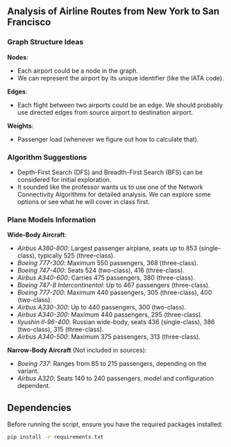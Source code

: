 ## Analysis of Airline Routes from New York to San Francisco

### Graph Structure Ideas

**Nodes**:
- Each airport could be a node in the graph.
- We can represent the airport by its unique identifier (like the IATA code).

**Edges**: 
- Each flight between two airports could be an edge. We should probably use directed edges from source airport to destination airport.

**Weights**:
- Passenger load (whenever we figure out how to calculate that).

### Algorithm Suggestions

- Depth-First Search (DFS) and Breadth-First Search (BFS) can be considered for initial exploration.
- It sounded like the professor wants us to use one of the Network Connectivity Algorithms for detailed analysis. We can explore some options or see what he will cover in class first.

### Plane Models Information

**Wide-Body Aircraft**:
- *Airbus A380-800*: Largest passenger airplane, seats up to 853 (single-class), typically 525 (three-class).
- *Boeing 777-300*: Maximum 550 passengers, 368 (three-class).
- *Boeing 747-400*: Seats 524 (two-class), 416 (three-class).
- *Airbus A340-600*: Carries 475 passengers, 380 (three-class).
- *Boeing 747-8 Intercontinental*: Up to 467 passengers (three-class).
- *Boeing 777-200*: Maximum 440 passengers, 305 (three-class), 400 (two-class).
- *Airbus A330-300*: Up to 440 passengers, 300 (two-class).
- *Airbus A340-300*: Maximum 440 passengers, 295 (three-class).
- *Ilyushin Il-96-400*: Russian wide-body, seats 436 (single-class), 386 (two-class), 315 (three-class).
- *Airbus A340-500*: Maximum 375 passengers, 313 (three-class).

**Narrow-Body Aircraft** (Not included in sources):
- *Boeing 737*: Ranges from 85 to 215 passengers, depending on the variant.
- *Airbus A320*: Seats 140 to 240 passengers, model and configuration dependent.

## Dependencies

Before running the script, ensure you have the required packages installed:
```bash
pip install -r requirements.txt
```